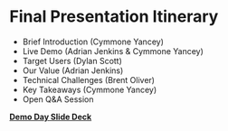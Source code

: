 # Final Presentation Itinerary
- Brief Introduction (Cymmone Yancey)
- Live Demo (Adrian Jenkins & Cymmone Yancey)
- Target Users (Dylan Scott)
- Our Value (Adrian Jenkins)
- Technical Challenges (Brent Oliver)
- Key Takeaways (Cymmone Yancey)
- Open Q&A Session

**[Demo Day Slide Deck](https://docs.google.com/presentation/d/19LK7phEndTrT57RoZW0IyUY3wlZO6dqhLlFOHOvnMJE/edit?usp=sharing)**
